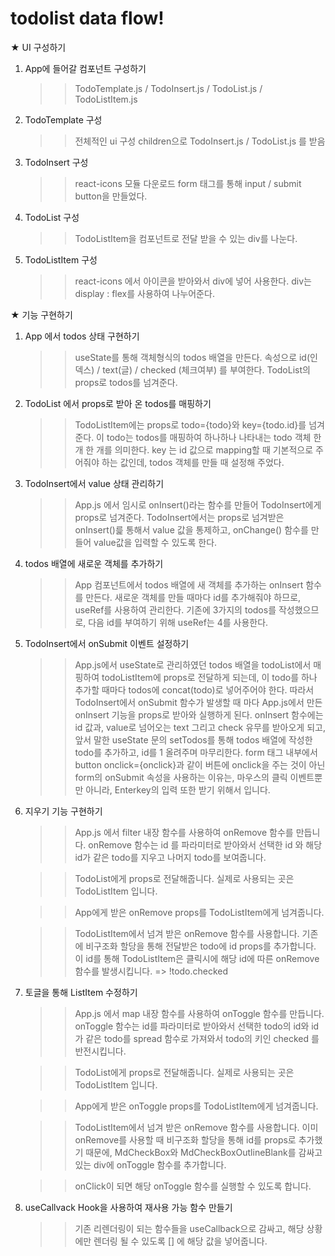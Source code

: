 # todolist data flow!

★ UI 구성하기

1. App에 들어갈 컴포넌트 구성하기

   > > TodoTemplate.js / TodoInsert.js / TodoList.js / TodoListItem.js

2. TodoTemplate 구성

   > > 전체적인 ui 구성
   > > children으로 TodoInsert.js / TodoList.js 를 받음

3. TodoInsert 구성

   > > react-icons 모듈 다운로드
   > > form 태그를 통해 input / submit button을 만들었다.

4. TodoList 구성

   > > TodoListItem을 컴포넌트로 전달 받을 수 있는 div를 나눈다.

5. TodoListItem 구성
   > > react-icons 에서 아이콘을 받아와서 div에 넣어 사용한다.
   > > div는 display : flex를 사용하여 나누어준다.

★ 기능 구현하기

1. App 에서 todos 상태 구현하기

   > > useState를 통해 객체형식의 todos 배열을 만든다.
   > > 속성으로 id(인덱스) / text(글) / checked (체크여부) 를 부여한다.
   > > TodoList의 props로 todos를 넘겨준다.

2. TodoList 에서 props로 받아 온 todos를 매핑하기

   > > TodoListItem에는 props로 todo={todo}와 key={todo.id}를 넘겨준다.
   > > 이 todo는 todos를 매핑하여 하나하나 나타내는 todo 객체 한 개 한 개를 의미한다.
   > > key 는 id 값으로 mapping할 때 기본적으로 주어줘야 하는 값인데, todos 객체를 만들 때 설정해 주었다.

3. TodoInsert에서 value 상태 관리하기

   > > App.js 에서 임시로 onInsert()라는 함수를 만들어 TodoInsert에게 props로 넘겨준다.
   > > TodoInsert에서는 props로 넘겨받은 onInsert()릁 통해서 value 값을 통제하고, onChange() 함수를 만들어 value값을 입력할 수 있도록 한다.

4. todos 배열에 새로운 객체를 추가하기

   > > App 컴포넌트에서 todos 배열에 새 객체를 추가하는 onInsert 함수를 만든다.
   > > 새로운 객체를 만들 때마다 id를 추가해줘야 하므로, useRef를 사용하여 관리한다.
   > > 기존에 3가지의 todos를 작성했으므로, 다음 id를 부여하기 위해 useRef는 4를 사용한다.

5. TodoInsert에서 onSubmit 이벤트 설정하기

   > > App.js에서 useState로 관리하였던 todos 배열을 todoList에서 매핑하여 todoListItem에 props로 전달하게 되는데, 이 todo를 하나 추가할 때마다 todos에 concat(todo)로 넣어주어야 한다.
   > > 따라서 TodoInsert에서 onSubmit 함수가 발생할 때 마다 App.js에서 만든 onInsert 기능을 props로 받아와 실행하게 된다.
   > > onInsert 함수에는 id 값과, value로 넘어오는 text 그리고 check 유무를 받아오게 되고, 앞서 말한 useState 문의 setTodos를 통해 todos 배열에 작성한 todo를 추가하고, id를 1 올려주며 마무리한다.
   > > form 태그 내부에서 button onclick={onclick}과 같이 버튼에 onclick을 주는 것이 아닌 form의 onSubmit 속성을 사용하는 이유는, 마우스의 클릭 이벤트뿐만 아니라, Enterkey의 입력 또한 받기 위해서 입니다.

6. 지우기 기능 구현하기

   > > App.js 에서 filter 내장 함수를 사용하여 onRemove 함수를 만듭니다. onRemove 함수는 id 를 파라미터로 받아와서 선택한 id 와 해당 id가 같은 todo를 지우고 나머지 todo를 보여줍니다.

   > > TodoList에게 props로 전달해줍니다. 실제로 사용되는 곳은 TodoListItem 입니다.

   > > App에게 받은 onRemove props를 TodoListItem에게 넘겨줍니다.

   > > TodoListItem에서 넘겨 받은 onRemove 함수를 사용합니다. 기존에 비구조화 할당을 통해 전달받은 todo에 id props를 추가합니다. 이 id를 통해 TodoListItem은 클릭시에 해당 id에 따른 onRemove 함수를 발생시킵니다. => !todo.checked

7. 토글을 통해 ListItem 수정하기

   > > App.js 에서 map 내장 함수를 사용하여 onToggle 함수를 만듭니다. onToggle 함수는 id를 파라미터로 받아와서 선택한 todo의 id와 id가 같은 todo를 spread 함수로 가져와서 todo의 키인 checked 를 반전시킵니다.

   > > TodoList에게 props로 전달해줍니다. 실제로 사용되는 곳은 TodoListItem 입니다.

   > > App에게 받은 onToggle props를 TodoListItem에게 넘겨줍니다.

   > > TodoListItem에서 넘겨 받은 onRemove 함수를 사용합니다. 이미 onRemove를 사용할 때 비구조화 할당을 통해 id를 props로 추가했기 때문에, MdCheckBox와 MdCheckBoxOutlineBlank를 감싸고 있는 div에 onToggle 함수를 추가합니다.

   > > onClick이 되면 해당 onToggle 함수를 실행할 수 있도록 합니다.

8. useCallvack Hook을 사용하여 재사용 가능 함수 만들기

   > > 기존 리렌더링이 되는 함수들을 useCallback으로 감싸고, 해당 상황에만 렌더링 될 수 있도록 [] 에 해당 값을 넣어줍니다.
